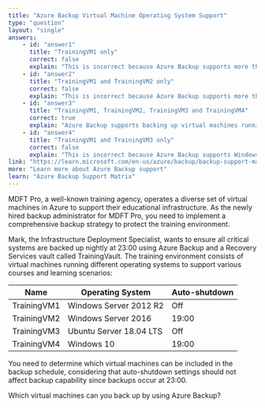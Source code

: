 ```yaml
---
title: "Azure Backup Virtual Machine Operating System Support"
type: "question"
layout: "single"
answers:
    - id: "answer1"
      title: "TrainingVM1 only"
      correct: false
      explain: "This is incorrect because Azure Backup supports more than just Windows Server 2012 R2. Multiple operating systems in the environment are compatible with Azure Backup, including both Windows and Linux systems."
    - id: "answer2"
      title: "TrainingVM1 and TrainingVM2 only"
      correct: false
      explain: "This is incorrect because Azure Backup supports more than just the two Windows Server virtual machines. Both Linux systems and Windows 10 are also supported by Azure Backup for virtual machine backups."
    - id: "answer3"
      title: "TrainingVM1, TrainingVM2, TrainingVM3 and TrainingVM4"
      correct: true
      explain: "Azure Backup supports backing up virtual machines running Windows Server 2012 R2, Windows Server 2016, Ubuntu Server 18.04 LTS, and Windows 10. All these operating systems are included in the Azure Backup support matrix for Azure virtual machines, regardless of their auto-shutdown configuration."
    - id: "answer4"
      title: "TrainingVM1 and TrainingVM3 only"
      correct: false
      explain: "This is incorrect because Azure Backup supports Windows operating systems in addition to Linux systems. Windows Server 2016, Windows 10, and Windows Server 2012 R2 are all supported by Azure Backup for virtual machine backups."
link: "https://learn.microsoft.com/en-us/azure/backup/backup-support-matrix-iaas"
more: "Learn more about Azure Backup support"
learn: "Azure Backup Support Matrix"
---
```


MDFT Pro, a well-known training agency, operates a diverse set of virtual machines in Azure to support their educational infrastructure. As the newly hired backup administrator for MDFT Pro, you need to implement a comprehensive backup strategy to protect the training environment. 

Mark, the Infrastructure Deployment Specialist, wants to ensure all critical systems are backed up nightly at 23:00 using Azure Backup and a Recovery Services vault called TrainingVault. The training environment consists of virtual machines running different operating systems to support various courses and learning scenarios:

| Name | Operating System | Auto-shutdown |
|------|------------------|---------------|
| TrainingVM1 | Windows Server 2012 R2 | Off |
| TrainingVM2 | Windows Server 2016 | 19:00 |
| TrainingVM3 | Ubuntu Server 18.04 LTS | Off |
| TrainingVM4 | Windows 10 | 19:00 |

You need to determine which virtual machines can be included in the backup schedule, considering that auto-shutdown settings should not affect backup capability since backups occur at 23:00.

Which virtual machines can you back up by using Azure Backup?
